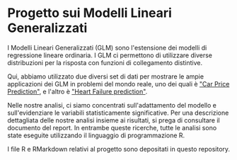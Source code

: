# Progetto sui Modelli Lineari Generalizzati

I Modelli Lineari Generalizzati (GLM) sono l'estensione dei modelli di regressione lineare ordinaria. I GLM ci permettono di utilizzare diverse distribuzioni per la risposta con funzioni di collegamento distintive.

Qui, abbiamo utilizzato due diversi set di dati per mostrare le ampie applicazioni dei GLM in problemi del mondo reale, uno dei quali è ["Car Price Prediction"](https://www.kaggle.com/hellbuoy/car-price-prediction), e l'altro è ["Heart Failure prediction"](https://www.kaggle.com/fedesoriano/heart-failure-prediction). 


Nelle nostre analisi, ci siamo concentrati sull'adattamento del modello e sull'evidenziare le variabili statisticamente significative. Per una descrizione dettagliata delle nostre analisi insieme ai risultati, si prega di consultare il documento del report. In entrambe queste ricerche, tutte le analisi sono state eseguite utilizzando il linguaggio di programmazione R.

I file R e RMarkdown relativi al progetto sono depositati in questo repository.
